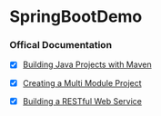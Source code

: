 # SpringBootDemo

### Offical Documentation
- [x] [Building Java Projects with Maven](https://spring.io/guides/gs/maven/)
- [x] [Creating a Multi Module Project](https://spring.io/guides/gs/multi-module/)

- [x] [Building a RESTful Web Service](https://spring.io/guides/gs/rest-service/)
